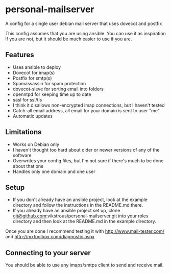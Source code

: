 personal-mailserver
===================

A config for a single user debian mail server that uses dovecot and postfix

This config assumes that you are using ansible. You can use it as inspiration if you are not, but it should be much easier to use if you are.

Features
--------

- Uses ansible to deploy
- Dovecot for imap(s)
- Postfix for smtp(s)
- Spamassassin for spam protection
- dovecot-sieve for sorting email into folders
- openntpd for keeping time up to date
- sasl for ssl/tls
- I think it disallows non-encrypted imap connections, but I haven't tested
- Catch-all email address, all email for your domain is sent to user "me"
- Automatic updates

Limitations
-----------

- Works on Debian only
- I haven't thought too hard about older or newer versions of any of the software
- Overwrites your config files, but I'm not sure if there's much to be done about that one
- Handles only one domain and one user

Setup
-----

- If you don't already have an ansible project, look at the example directory and follow the instructions in the README.md there.
- If you already have an ansible project set up, clone git@github.com:vikstrous/personal-mailserver.git into your roles directory and then look at the README.md in the example directory.

Once you are done I recommend testing it with http://www.mail-tester.com/ and http://mxtoolbox.com/diagnostic.aspx

Connecting to your server
-------------------------

You should be able to use any imaps/smtps client to send and receive mail.
